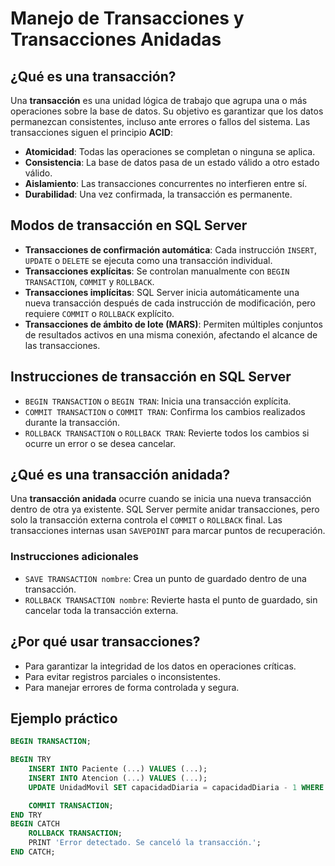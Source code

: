 # Manejo de Transacciones y Transacciones Anidadas

## ¿Qué es una transacción?

Una **transacción** es una unidad lógica de trabajo que agrupa una o más operaciones sobre la base de datos. Su objetivo es garantizar que los datos permanezcan consistentes, incluso ante errores o fallos del sistema. Las transacciones siguen el principio **ACID**:

- **Atomicidad**: Todas las operaciones se completan o ninguna se aplica.
- **Consistencia**: La base de datos pasa de un estado válido a otro estado válido.
- **Aislamiento**: Las transacciones concurrentes no interfieren entre sí.
- **Durabilidad**: Una vez confirmada, la transacción es permanente.

## Modos de transacción en SQL Server

- **Transacciones de confirmación automática**: Cada instrucción `INSERT`, `UPDATE` o `DELETE` se ejecuta como una transacción individual.
- **Transacciones explícitas**: Se controlan manualmente con `BEGIN TRANSACTION`, `COMMIT` y `ROLLBACK`.
- **Transacciones implícitas**: SQL Server inicia automáticamente una nueva transacción después de cada instrucción de modificación, pero requiere `COMMIT` o `ROLLBACK` explícito.
- **Transacciones de ámbito de lote (MARS)**: Permiten múltiples conjuntos de resultados activos en una misma conexión, afectando el alcance de las transacciones.

## Instrucciones de transacción en SQL Server

- `BEGIN TRANSACTION` o `BEGIN TRAN`: Inicia una transacción explícita.
- `COMMIT TRANSACTION` o `COMMIT TRAN`: Confirma los cambios realizados durante la transacción.
- `ROLLBACK TRANSACTION` o `ROLLBACK TRAN`: Revierte todos los cambios si ocurre un error o se desea cancelar.

## ¿Qué es una transacción anidada?

Una **transacción anidada** ocurre cuando se inicia una nueva transacción dentro de otra ya existente. SQL Server permite anidar transacciones, pero solo la transacción externa controla el `COMMIT` o `ROLLBACK` final. Las transacciones internas usan `SAVEPOINT` para marcar puntos de recuperación.

### Instrucciones adicionales

- `SAVE TRANSACTION nombre`: Crea un punto de guardado dentro de una transacción.
- `ROLLBACK TRANSACTION nombre`: Revierte hasta el punto de guardado, sin cancelar toda la transacción externa.

## ¿Por qué usar transacciones?

- Para garantizar la integridad de los datos en operaciones críticas.
- Para evitar registros parciales o inconsistentes.
- Para manejar errores de forma controlada y segura.

## Ejemplo práctico

```sql
BEGIN TRANSACTION;

BEGIN TRY
    INSERT INTO Paciente (...) VALUES (...);
    INSERT INTO Atencion (...) VALUES (...);
    UPDATE UnidadMovil SET capacidadDiaria = capacidadDiaria - 1 WHERE idUnidad = ...;

    COMMIT TRANSACTION;
END TRY
BEGIN CATCH
    ROLLBACK TRANSACTION;
    PRINT 'Error detectado. Se canceló la transacción.';
END CATCH;
